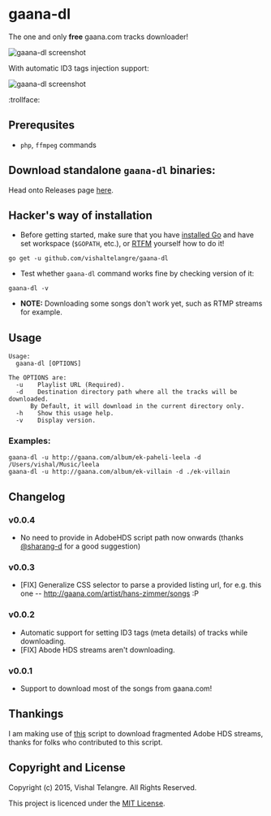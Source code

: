 # gaana-dl

The one and only **free** gaana.com tracks downloader!

![gaana-dl screenshot](https://raw.github.com/vishaltelangre/gaana-dl/master/preview.png)

With automatic ID3 tags injection support:

![gaana-dl screenshot](https://raw.github.com/vishaltelangre/gaana-dl/master/id3_preview.png)

:trollface:

## Prerequsites
- `php`, `ffmpeg` commands

## Download standalone `gaana-dl` binaries:

Head onto Releases page [here](https://github.com/vishaltelangre/gaana-dl/releases).

## Hacker's way of installation

- Before getting started, make sure that you have [installed Go](http://golang.org/doc/install) and have set workspace (`$GOPATH`, etc.), or [RTFM](http://golang.org/doc/code.html) yourself how to do it!

```
go get -u github.com/vishaltelangre/gaana-dl
```

- Test whether `gaana-dl` command works fine by checking version of it:

```
gaana-dl -v
```

- **NOTE:** Downloading some songs don't work yet, such as RTMP streams for example.

## Usage

```
Usage:
  gaana-dl [OPTIONS]

The OPTIONS are:
  -u    Playlist URL (Required).
  -d    Destination directory path where all the tracks will be downloaded.
      By Default, it will download in the current directory only.
  -h    Show this usage help.
  -v    Display version.
```

### Examples:

```
gaana-dl -u http://gaana.com/album/ek-paheli-leela -d /Users/vishal/Music/leela
gaana-dl -u http://gaana.com/album/ek-villain -d ./ek-villain
 ```

## Changelog

### __v0.0.4__
- No need to provide in AdobeHDS script path now onwards (thanks [@sharang-d](http://github.com/sharang-d) for a good suggestion)

### __v0.0.3__
- [FIX] Generalize CSS selector to parse a provided listing url, for e.g. this one -- http://gaana.com/artist/hans-zimmer/songs :P

### __v0.0.2__
- Automatic support for setting ID3 tags (meta details) of tracks while downloading.
- [FIX] Abode HDS streams aren't downloading.

### __v0.0.1__
- Support to download most of the songs from gaana.com!


## Thankings

I am making use of [this](https://github.com/K-S-V/Scripts/blob/master/AdobeHDS.php) script to download fragmented Adobe HDS streams, thanks for folks who contributed to this script.

## Copyright and License

Copyright (c) 2015, Vishal Telangre. All Rights Reserved.

This project is licenced under the [MIT License](LICENSE.md).